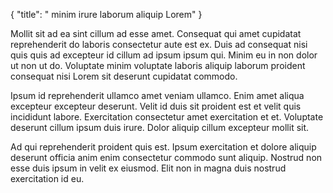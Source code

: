 {
  "title": " minim irure laborum aliquip Lorem"
}

Mollit sit ad ea sint cillum ad esse amet. Consequat qui amet cupidatat reprehenderit do laboris consectetur aute est ex. Duis ad consequat nisi quis quis ad excepteur id cillum ad ipsum ipsum qui. Minim eu in non dolor ut non ut do. Voluptate minim voluptate laboris aliquip laborum proident consequat nisi Lorem sit deserunt cupidatat commodo.

Ipsum id reprehenderit ullamco amet veniam ullamco. Enim amet aliqua excepteur excepteur deserunt. Velit id duis sit proident est et velit quis incididunt labore. Exercitation consectetur amet exercitation et et. Voluptate deserunt cillum ipsum duis irure. Dolor aliquip cillum excepteur mollit sit.

Ad qui reprehenderit proident quis est. Ipsum exercitation et dolore aliquip deserunt officia anim enim consectetur commodo sunt aliquip. Nostrud non esse duis ipsum in velit ex eiusmod. Elit non in magna duis nostrud exercitation id eu.